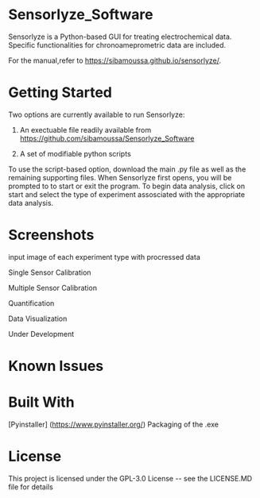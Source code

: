 # Sensorlyze_Software

Sensorlyze is a Python-based GUI for treating electrochemical data. Specific functionalities for chronoameprometric data are included. 

For the manual,refer to https://sibamoussa.github.io/sensorlyze/. 

# Getting Started 
Two options are currently available to run Sensorlyze: 

1. An exectuable file readily available from https://github.com/sibamoussa/Sensorlyze_Software

2. A set of modifiable python scripts 

To use the script-based option, download the main .py file as well as the remaining supporting files. When Sensorlyze first opens, you will be prompted to to start or exit the program. To begin data analysis, click on start and select the type of experiment assosciated with the appropriate data analysis.

# Screenshots 
input image of each experiment type with procressed data

Single Sensor Calibration 

Multiple Sensor Calibration

Quantification

Data Visualization

Under Development

# Known Issues


# Built With
[Pyinstaller] (https://www.pyinstaller.org/) Packaging of the .exe

# License
This project is licensed under the GPL-3.0 License -- see the LICENSE.MD file for details

